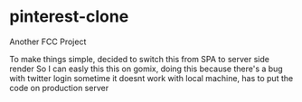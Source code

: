 # pinterest-clone
Another FCC Project

To make things simple, decided to switch this from SPA to server side render
So I can easly this this on gomix, doing this because there's a bug with twitter login
sometime it doesnt work with local machine, has to put the code on production server